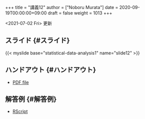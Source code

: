 +++
title = "講義12"
author = ["Noboru Murata"]
date = 2020-09-19T00:00:00+09:00
draft = false
weight = 1013
+++

<span class="timestamp-wrapper"><span class="timestamp">&lt;2021-07-02 Fri&gt; </span></span> 更新


## スライド {#スライド}

{{< myslide base="statistical-data-analysis1" name="slide12" >}}


## ハンドアウト {#ハンドアウト}

-   [PDF file](https://noboru-murata.github.io/statistical-data-analysis1/pdfs/slide12.pdf)


## 解答例 {#解答例}

-   [RScript](https://noboru-murata.github.io/statistical-data-analysis1/code/slide12.R)